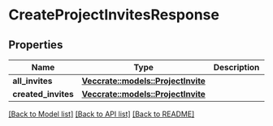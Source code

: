 # CreateProjectInvitesResponse

## Properties

Name | Type | Description | Notes
------------ | ------------- | ------------- | -------------
**all_invites** | [**Vec<crate::models::ProjectInvite>**](projectInvite.md) |  | 
**created_invites** | [**Vec<crate::models::ProjectInvite>**](projectInvite.md) |  | 

[[Back to Model list]](../README.md#documentation-for-models) [[Back to API list]](../README.md#documentation-for-api-endpoints) [[Back to README]](../README.md)


